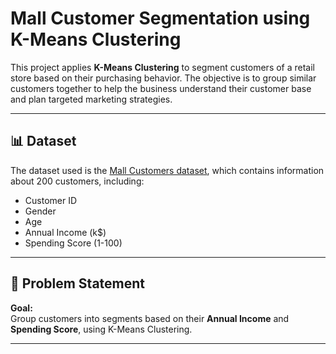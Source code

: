# Mall Customer Segmentation using K-Means Clustering

This project applies **K-Means Clustering** to segment customers of a retail store based on their purchasing behavior. The objective is to group similar customers together to help the business understand their customer base and plan targeted marketing strategies.

---

## 📊 Dataset

The dataset used is the [Mall Customers dataset](https://www.kaggle.com/vjchoudhary7/customer-segmentation-tutorial), which contains information about 200 customers, including:

- Customer ID
- Gender
- Age
- Annual Income (k$)
- Spending Score (1-100)

---

## 🧠 Problem Statement

**Goal:**  
Group customers into segments based on their **Annual Income** and **Spending Score**, using K-Means Clustering.

---
